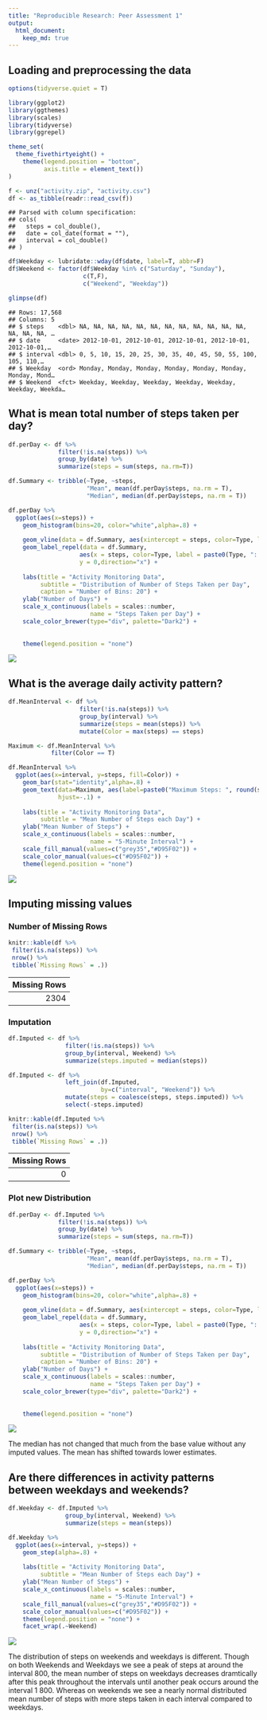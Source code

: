 ```yaml
---
title: "Reproducible Research: Peer Assessment 1"
output: 
  html_document:
    keep_md: true
---
```



## Loading and preprocessing the data

```r
options(tidyverse.quiet = T)

library(ggplot2)
library(ggthemes)
library(scales)
library(tidyverse)
library(ggrepel)

theme_set(
  theme_fivethirtyeight() +
    theme(legend.position = "bottom",
          axis.title = element_text())
)

f <- unz("activity.zip", "activity.csv")
df <- as_tibble(readr::read_csv(f))
```

```
## Parsed with column specification:
## cols(
##   steps = col_double(),
##   date = col_date(format = ""),
##   interval = col_double()
## )
```

```r
df$Weekday <- lubridate::wday(df$date, label=T, abbr=F)
df$Weekend <- factor(df$Weekday %in% c("Saturday", "Sunday"),
                     c(T,F),
                     c("Weekend", "Weekday"))

glimpse(df)
```

```
## Rows: 17,568
## Columns: 5
## $ steps    <dbl> NA, NA, NA, NA, NA, NA, NA, NA, NA, NA, NA, NA, NA, NA, NA, …
## $ date     <date> 2012-10-01, 2012-10-01, 2012-10-01, 2012-10-01, 2012-10-01,…
## $ interval <dbl> 0, 5, 10, 15, 20, 25, 30, 35, 40, 45, 50, 55, 100, 105, 110,…
## $ Weekday  <ord> Monday, Monday, Monday, Monday, Monday, Monday, Monday, Mond…
## $ Weekend  <fct> Weekday, Weekday, Weekday, Weekday, Weekday, Weekday, Weekda…
```



## What is mean total number of steps taken per day?

```r
df.perDay <- df %>% 
              filter(!is.na(steps)) %>% 
              group_by(date) %>% 
              summarize(steps = sum(steps, na.rm=T))

df.Summary <- tribble(~Type, ~steps,
                      "Mean", mean(df.perDay$steps, na.rm = T),
                      "Median", median(df.perDay$steps, na.rm = T))

df.perDay %>% 
  ggplot(aes(x=steps)) +
    geom_histogram(bins=20, color="white",alpha=.8) +
    
    geom_vline(data = df.Summary, aes(xintercept = steps, color=Type, linetype=Type)) +
    geom_label_repel(data = df.Summary, 
                    aes(x = steps, color=Type, label = paste0(Type, ": " , scales::number(steps))),
                    y = 0,direction="x") +
      
    labs(title = "Activity Monitoring Data",
         subtitle = "Distribution of Number of Steps Taken per Day",
         caption = "Number of Bins: 20") +
    ylab("Number of Days") +
    scale_x_continuous(labels = scales::number, 
                       name = "Steps Taken per Day") +
    scale_color_brewer(type="div", palette="Dark2") +
    
   
    theme(legend.position = "none")
```

![](PA1_template_files/figure-html/Steps_distribution-1.png)<!-- -->



## What is the average daily activity pattern?

```r
df.MeanInterval <- df %>% 
                    filter(!is.na(steps)) %>% 
                    group_by(interval) %>%
                    summarize(steps = mean(steps)) %>% 
                    mutate(Color = max(steps) == steps)

Maximum <- df.MeanInterval %>% 
            filter(Color == T)

df.MeanInterval %>% 
  ggplot(aes(x=interval, y=steps, fill=Color)) +
    geom_bar(stat="identity",alpha=.8) +
    geom_text(data=Maximum, aes(label=paste0("Maximum Steps: ", round(steps), " (Interval: ", interval, ")"), color=Color), 
              hjust=-.1) +
      
    labs(title = "Activity Monitoring Data",
         subtitle = "Mean Number of Steps each Day") +
    ylab("Mean Number of Steps") +
    scale_x_continuous(labels = scales::number, 
                       name = "5-Minute Interval") +
    scale_fill_manual(values=c("grey35","#D95F02")) +
    scale_color_manual(values=c("#D95F02")) +
    theme(legend.position = "none") 
```

![](PA1_template_files/figure-html/Steps_dayly-1.png)<!-- -->


## Imputing missing values

### Number of Missing Rows


```r
knitr::kable(df %>% 
 filter(is.na(steps)) %>% 
 nrow() %>% 
 tibble(`Missing Rows` = .))
```



| Missing Rows|
|------------:|
|         2304|

### Imputation

```r
df.Imputed <- df %>% 
                filter(!is.na(steps)) %>% 
                group_by(interval, Weekend) %>% 
                summarize(steps.imputed = median(steps))

df.Imputed <- df %>%
                left_join(df.Imputed, 
                          by=c("interval", "Weekend")) %>% 
                mutate(steps = coalesce(steps, steps.imputed)) %>% 
                select(-steps.imputed)

knitr::kable(df.Imputed %>% 
 filter(is.na(steps)) %>% 
 nrow() %>% 
 tibble(`Missing Rows` = .))
```



| Missing Rows|
|------------:|
|            0|

### Plot new Distribution

```r
df.perDay <- df.Imputed %>% 
              filter(!is.na(steps)) %>% 
              group_by(date) %>% 
              summarize(steps = sum(steps, na.rm=T))

df.Summary <- tribble(~Type, ~steps,
                      "Mean", mean(df.perDay$steps, na.rm = T),
                      "Median", median(df.perDay$steps, na.rm = T))

df.perDay %>% 
  ggplot(aes(x=steps)) +
    geom_histogram(bins=20, color="white",alpha=.8) +
    
    geom_vline(data = df.Summary, aes(xintercept = steps, color=Type, linetype=Type)) +
    geom_label_repel(data = df.Summary, 
                    aes(x = steps, color=Type, label = paste0(Type, ": " , scales::number(steps))),
                    y = 0,direction="x") +
      
    labs(title = "Activity Monitoring Data",
         subtitle = "Distribution of Number of Steps Taken per Day",
         caption = "Number of Bins: 20") +
    ylab("Number of Days") +
    scale_x_continuous(labels = scales::number, 
                       name = "Steps Taken per Day") +
    scale_color_brewer(type="div", palette="Dark2") +
    
   
    theme(legend.position = "none")
```

![](PA1_template_files/figure-html/Steps_distribution_Imputed-1.png)<!-- -->

The median has not changed that much from the base value without any imputed values. The mean has shifted towards lower estimates.

## Are there differences in activity patterns between weekdays and weekends?

```r
df.Weekday <- df.Imputed %>% 
                group_by(interval, Weekend) %>% 
                summarize(steps = mean(steps)) 

df.Weekday %>% 
  ggplot(aes(x=interval, y=steps)) +
    geom_step(alpha=.8) +
  
    labs(title = "Activity Monitoring Data",
         subtitle = "Mean Number of Steps each Day") +
    ylab("Mean Number of Steps") +
    scale_x_continuous(labels = scales::number, 
                       name = "5-Minute Interval") +
    scale_fill_manual(values=c("grey35","#D95F02")) +
    scale_color_manual(values=c("#D95F02")) +
    theme(legend.position = "none") +
    facet_wrap(.~Weekend)
```

![](PA1_template_files/figure-html/weekday-1.png)<!-- -->

The distribution of steps on weekends and weekdays is different. Though on both Weekends and Weekdays we see a peak of steps at around the interval 800, the mean number of steps on weekdays decreases dramtically after this peak throughout the intervals until another peak occurs around the interval 1 800. Whereas on weekends we see a nearly normal distributed mean number of steps with more steps taken in each interval compared to weekdays.
